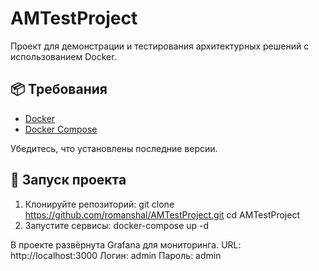 # AMTestProject

Проект для демонстрации и тестирования архитектурных решений с использованием Docker.

## 📦 Требования

- [Docker](https://docs.docker.com/get-docker/)
- [Docker Compose](https://docs.docker.com/compose/)

Убедитесь, что установлены последние версии.

## 🚀 Запуск проекта

1. Клонируйте репозиторий:
   git clone https://github.com/romanshal/AMTestProject.git
   cd AMTestProject
2. Запустите сервисы:
   docker-compose up -d

В проекте развёрнута Grafana для мониторинга.
URL: http://localhost:3000
Логин: admin
Пароль: admin
